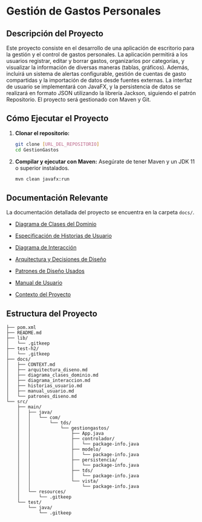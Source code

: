 # Gestión de Gastos Personales

## Descripción del Proyecto

Este proyecto consiste en el desarrollo de una aplicación de escritorio para la gestión y el control de gastos personales. La aplicación permitirá a los usuarios registrar, editar y borrar gastos, organizarlos por categorías, y visualizar la información de diversas maneras (tablas, gráficos). Además, incluirá un sistema de alertas configurable, gestión de cuentas de gasto compartidas y la importación de datos desde fuentes externas. La interfaz de usuario se implementará con JavaFX, y la persistencia de datos se realizará en formato JSON utilizando la librería Jackson, siguiendo el patrón Repositorio. El proyecto será gestionado con Maven y Git.

## Cómo Ejecutar el Proyecto

1.  **Clonar el repositorio:**
    ```bash
    git clone [URL_DEL_REPOSITORIO]
    cd GestionGastos
    ```
2.  **Compilar y ejecutar con Maven:**
    Asegúrate de tener Maven y un JDK 11 o superior instalados.
    ```bash
    mvn clean javafx:run
    ```

## Documentación Relevante

La documentación detallada del proyecto se encuentra en la carpeta `docs/`.

*   [Diagrama de Clases del Dominio](docs/diagrama_clases_dominio.md)
*   [Especificación de Historias de Usuario](docs/historias_usuario.md)
*   [Diagrama de Interacción](docs/diagrama_interaccion.md)
*   [Arquitectura y Decisiones de Diseño](docs/arquitectura_diseno.md)
*   [Patrones de Diseño Usados](docs/patrones_diseno.md)
*   [Manual de Usuario](docs/manual_usuario.md)


*   [Contexto del Proyecto](docs/CONTEXT.md)


## Estructura del Proyecto

```
├── pom.xml
├── README.md
├── lib/
│   └── .gitkeep
├── test-h2/
│   └── .gitkeep
├── docs/
│   ├── CONTEXT.md
│   ├── arquitectura_diseno.md
│   ├── diagrama_clases_dominio.md
│   ├── diagrama_interaccion.md
│   ├── historias_usuario.md
│   ├── manual_usuario.md
│   └── patrones_diseno.md
└── src/
    ├── main/
    │   ├── java/
    │   │   └── com/
    │   │       └── tds/
    │   │           └── gestiongastos/
    │   │               ├── App.java
    │   │               ├── controlador/
    │   │               │   └── package-info.java
    │   │               ├── modelo/
    │   │               │   └── package-info.java
    │   │               ├── persistencia/
    │   │               │   └── package-info.java
    │   │               ├── tds/
    │   │               │   └── package-info.java
    │   │               └── vista/
    │   │                   └── package-info.java
    │   └── resources/
    │       └── .gitkeep
    └── test/
        └── java/
            └── .gitkeep
```
